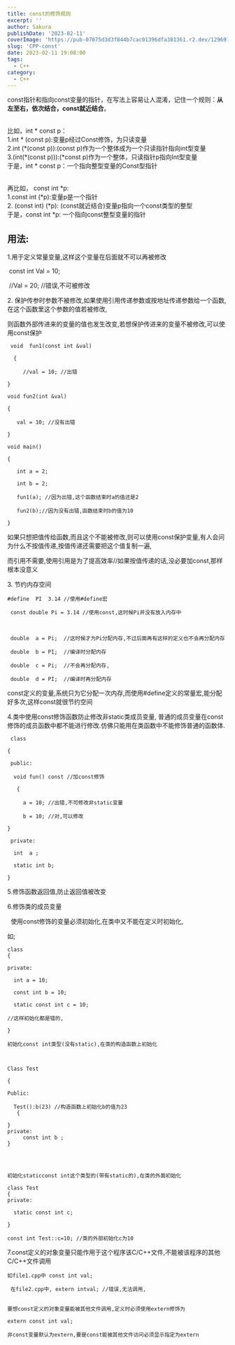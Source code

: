 ```yaml
---
title: const的修饰规则
excerpt: '' 
author: Sakura
publishDate: '2023-02-11'
coverImage: 'https://pub-07075d3d3f844b7cac01396dfa381361.r2.dev/129697144_p0_master1200.jpg' 
slug: 'CPP-const'
date: 2023-02-11 19:08:00
tags:
  - C++
category:
  - C++
---
```


<!-- wp:paragraph -->
<p>const指针和指向const变量的指针，在写法上容易让人混淆，记住一个规则：<strong>从左至右，依次结合，const就近结合</strong>。</p>
<!-- /wp:paragraph -->

<!-- wp:paragraph -->
<p><br>比如，int * const p：<br>1.int * (const p):变量p经过Const修饰，为只读变量<br>2.int (*(const p)):(const p)作为一个整体成为一个只读指针指向int型变量<br>3.(int(*(const p))):(*const p)作为一个整体，只读指针p指向Int型变量<br>于是，int * const p：一个指向整型变量的Const型指针</p>
<!-- /wp:paragraph -->

<!-- wp:paragraph -->
<p><br>再比如， const int *p:<br>1.const int (*p):变量p是一个指针<br>2. (const int) (*p): (const就近结合)变量p指向一个const类型的整型<br>于是，const int *p: 一个指向const整型变量的指针</p>
<!-- /wp:paragraph -->

<!-- wp:heading -->
<h2>用法:</h2>
<!-- /wp:heading -->

<!-- wp:paragraph -->
<p>1.用于定义常量变量,这样这个变量在后面就不可以再被修改</p>
<!-- /wp:paragraph -->

<!-- wp:paragraph -->
<p>&nbsp;const int Val = 10;</p>
<!-- /wp:paragraph -->

<!-- wp:paragraph -->
<p>&nbsp;//Val = 20; //错误,不可被修改</p>
<!-- /wp:paragraph -->

<!-- wp:paragraph -->
<p>2. 保护传参时参数不被修改,如果使用引用传递参数或按地址传递参数给一个函数,在这个函数里这个参数的值若被修改,</p>
<!-- /wp:paragraph -->

<!-- wp:paragraph -->
<p>则函数外部传进来的变量的值也发生改变,若想保护传进来的变量不被修改,可以使用const保护</p>
<!-- /wp:paragraph -->

<!-- wp:code -->
<pre class="wp-block-code"><code> void  fun1(const int &amp;val)

  {

     //val = 10; //出错

}

void fun2(int &amp;val)

{

   val = 10; //没有出错

}

void main()

{

   int a = 2;

   int b = 2;

   fun1(a); //因为出错,这个函数结束时a的值还是2

   fun2(b);//因为没有出错,函数结束时b的值为10

}</code></pre>
<!-- /wp:code -->

<!-- wp:paragraph -->
<p>如果只想把值传给函数,而且这个不能被修改,则可以使用const保护变量,有人会问为什么不按值传递,按值传递还需要把这个值复制一遍,</p>
<!-- /wp:paragraph -->

<!-- wp:paragraph -->
<p>而引用不需要,使用引用是为了提高效率//如果按值传递的话,没必要加const,那样根本没意义</p>
<!-- /wp:paragraph -->

<!-- wp:paragraph -->
<p>3. 节约内存空间</p>
<!-- /wp:paragraph -->

<!-- wp:code -->
<pre class="wp-block-code"><code>#define  PI  3.14 //使用#define宏

 const double Pi = 3.14 //使用const,这时候Pi并没有放入内存中

 

 double  a = Pi;  //这时候才为Pi分配内存,不过后面再有这样的定义也不会再分配内存

 double  b = PI;  //编译时分配内存

 double  c = Pi;  //不会再分配内存,

 double  d = PI;  //编译时再分配内存</code></pre>
<!-- /wp:code -->

<!-- wp:paragraph -->
<p>const定义的变量,系统只为它分配一次内存,而使用#define定义的常量宏,能分配好多次,这样const就很节约空间</p>
<!-- /wp:paragraph -->

<!-- wp:paragraph -->
<p>4.类中使用const修饰函数防止修改非static类成员变量, 普通的成员变量在const修饰的成员函数中都不能进行修改.仿佛只能用在类函数中不能修饰普通的函数体.</p>
<!-- /wp:paragraph -->

<!-- wp:code -->
<pre class="wp-block-code"><code> class

{

 public:

  void fun() const //加const修饰

   {

     a = 10; //出错,不可修改非static变量

     b = 10; //对,可以修改

}

 private:

  int  a ;

  static int b;

}</code></pre>
<!-- /wp:code -->

<!-- wp:paragraph -->
<p>5.修饰函数返回值,防止返回值被改变</p>
<!-- /wp:paragraph -->

<!-- wp:block {"ref":483} /-->

<!-- wp:paragraph -->
<p>6.修饰类的成员变量</p>
<!-- /wp:paragraph -->

<!-- wp:paragraph -->
<p>&nbsp; 使用const修饰的变量必须初始化,在类中又不能在定义时初始化,</p>
<!-- /wp:paragraph -->

<!-- wp:paragraph -->
<p>如;</p>
<!-- /wp:paragraph -->

<!-- wp:code -->
<pre class="wp-block-code"><code>class
{

private:

  int a = 10;

  const int b = 10;

  static const int c = 10;

//这样初始化都是错的,

}

初始化const int类型(没有static),在类的构造函数上初始化

 

Class Test

{

Public:

  Test():b(23) //构造函数上初始化b的值为23
   {

}
private:
     const int b ;
}

 


初始化staticconst int这个类型的(带有static的),在类的外面初始化

class Test
{
private:

  static const int c;

} 

const int Test::c=10; //类的外部初始化c为10</code></pre>
<!-- /wp:code -->

<!-- wp:paragraph -->
<p>7.const定义的对象变量只能作用于这个程序该C/C++文件,不能被该程序的其他C/C++文件调用</p>
<!-- /wp:paragraph -->

<!-- wp:code -->
<pre class="wp-block-code"><code>如file1.cpp中 const int val;

 在file2.cpp中, extern intval; //错误,无法调用,


要想const定义的对象变量能被其他文件调用,定义时必须使用extern修饰为

extern const int val;

非const变量默认为extern,要是const能被其他文件访问必须显示指定为extern</code></pre>
<!-- /wp:code -->
